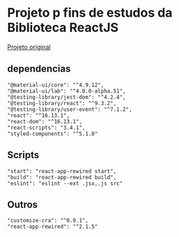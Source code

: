 # Projeto p fins de estudos da Biblioteca ReactJS

<a href='https://github.com/Tautorn/covid19-dio'>Projeto original</a>


## dependencias

    "@material-ui/core": "^4.9.12",
    "@material-ui/lab": "^4.0.0-alpha.51",
    "@testing-library/jest-dom": "^4.2.4",
    "@testing-library/react": "^9.3.2",
    "@testing-library/user-event": "^7.1.2",
    "react": "^16.13.1",
    "react-dom": "^16.13.1",
    "react-scripts": "3.4.1",
    "styled-components": "^5.1.0"
 
 ## Scripts
 

    "start": "react-app-rewired start",
    "build": "react-app-rewired build",
    "eslint": "eslint --ext .jsx,.js src"
  

  ## Outros
  
    "customize-cra": "^0.9.1",
    "react-app-rewired": "^2.1.5"
  
